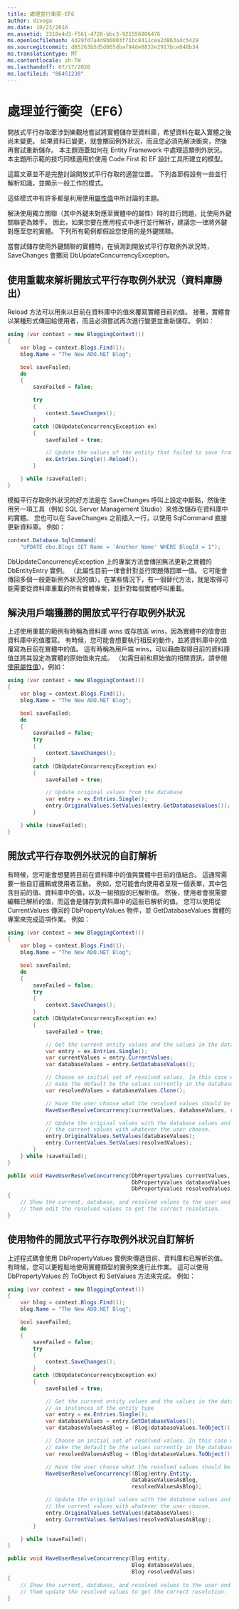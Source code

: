 ```yaml
---
title: 處理並行衝突-EF6
author: divega
ms.date: 10/23/2016
ms.assetid: 2318e4d3-f561-4720-bbc3-921556806476
ms.openlocfilehash: 4d29fd7a4d9b6003f71bc8411cea2d863a4c5429
ms.sourcegitcommit: d85263b5d5d665dbaf94de8832e2917bce048b34
ms.translationtype: MT
ms.contentlocale: zh-TW
ms.lasthandoff: 07/17/2020
ms.locfileid: "86451238"
---
```

# <a name="handling-concurrency-conflicts-ef6"></a>處理並行衝突（EF6）

開放式平行存取牽涉到樂觀地嘗試將實體儲存至資料庫，希望資料在載入實體之後尚未變更。 如果資料已變更，就會擲回例外狀況，而且您必須先解決衝突，然後再嘗試重新儲存。 本主題涵蓋如何在 Entity Framework 中處理這類例外狀況。 本主題所示範的技巧同樣適用於使用 Code First 和 EF 設計工具所建立的模型。  

這篇文章並不是完整討論開放式平行存取的適當位置。 下列各節假設有一些並行解析知識，並顯示一般工作的模式。  

這些模式中有許多都是利用使用[屬性值](~/ef6/saving/change-tracking/property-values.md)中所討論的主題。  

解決使用獨立關聯（其中外鍵未對應至實體中的屬性）時的並行問題，比使用外鍵關聯更為棘手。 因此，如果您要在應用程式中進行並行解析，建議您一律將外鍵對應至您的實體。 下列所有範例都假設您使用的是外鍵關聯。  

當嘗試儲存使用外鍵關聯的實體時，在偵測到開放式平行存取例外狀況時，SaveChanges 會擲回 DbUpdateConcurrencyException。  

## <a name="resolving-optimistic-concurrency-exceptions-with-reload-database-wins"></a>使用重載來解析開放式平行存取例外狀況（資料庫勝出）  

Reload 方法可以用來以目前在資料庫中的值來覆寫實體目前的值。 接著，實體會以某種形式傳回給使用者，而且必須嘗試再次進行變更並重新儲存。 例如：  

``` csharp
using (var context = new BloggingContext())
{
    var blog = context.Blogs.Find(1);
    blog.Name = "The New ADO.NET Blog";

    bool saveFailed;
    do
    {
        saveFailed = false;

        try
        {
            context.SaveChanges();
        }
        catch (DbUpdateConcurrencyException ex)
        {
            saveFailed = true;

            // Update the values of the entity that failed to save from the store
            ex.Entries.Single().Reload();
        }

    } while (saveFailed);
}
```  

模擬平行存取例外狀況的好方法是在 SaveChanges 呼叫上設定中斷點，然後使用另一項工具（例如 SQL Server Management Studio）來修改儲存在資料庫中的實體。 您也可以在 SaveChanges 之前插入一行，以使用 SqlCommand 直接更新資料庫。 例如：  

``` csharp
context.Database.SqlCommand(
    "UPDATE dbo.Blogs SET Name = 'Another Name' WHERE BlogId = 1");
```  

DbUpdateConcurrencyException 上的專案方法會傳回無法更新之實體的 DbEntityEntry 實例。 （此屬性目前一律會針對並行問題傳回單一值。 它可能會傳回多個一般更新例外狀況的值）。在某些情況下，有一個替代方法，就是取得可能需要從資料庫重載的所有實體專案，並針對每個實體呼叫重載。  

## <a name="resolving-optimistic-concurrency-exceptions-as-client-wins"></a>解決用戶端獲勝的開放式平行存取例外狀況  

上述使用重載的範例有時稱為資料庫 wins 或存放區 wins，因為實體中的值會由資料庫中的值覆寫。 有時候，您可能會想要執行相反的動作，並將資料庫中的值覆寫為目前在實體中的值。 這有時稱為用戶端 wins，可以藉由取得目前的資料庫值並將其設定為實體的原始值來完成。 （如需目前和原始值的相關資訊，請參閱[使用屬性值](~/ef6/saving/change-tracking/property-values.md)）。例如：  

``` csharp
using (var context = new BloggingContext())
{
    var blog = context.Blogs.Find(1);
    blog.Name = "The New ADO.NET Blog";

    bool saveFailed;
    do
    {
        saveFailed = false;
        try
        {
            context.SaveChanges();
        }
        catch (DbUpdateConcurrencyException ex)
        {
            saveFailed = true;

            // Update original values from the database
            var entry = ex.Entries.Single();
            entry.OriginalValues.SetValues(entry.GetDatabaseValues());
        }

    } while (saveFailed);
}
```  

## <a name="custom-resolution-of-optimistic-concurrency-exceptions"></a>開放式平行存取例外狀況的自訂解析  

有時候，您可能會想要將目前在資料庫中的值與實體中目前的值結合。 這通常需要一些自訂邏輯或使用者互動。 例如，您可能會向使用者呈現一個表單，其中包含目前的值、資料庫中的值，以及一組預設的已解析值。 然後，使用者會視需要編輯已解析的值，而這會是儲存到資料庫中的這些已解析的值。 您可以使用從 CurrentValues 傳回的 DbPropertyValues 物件，並 GetDatabaseValues 實體的專案來完成這項作業。 例如：  

``` csharp
using (var context = new BloggingContext())
{
    var blog = context.Blogs.Find(1);
    blog.Name = "The New ADO.NET Blog";

    bool saveFailed;
    do
    {
        saveFailed = false;
        try
        {
            context.SaveChanges();
        }
        catch (DbUpdateConcurrencyException ex)
        {
            saveFailed = true;

            // Get the current entity values and the values in the database
            var entry = ex.Entries.Single();
            var currentValues = entry.CurrentValues;
            var databaseValues = entry.GetDatabaseValues();

            // Choose an initial set of resolved values. In this case we
            // make the default be the values currently in the database.
            var resolvedValues = databaseValues.Clone();

            // Have the user choose what the resolved values should be
            HaveUserResolveConcurrency(currentValues, databaseValues, resolvedValues);

            // Update the original values with the database values and
            // the current values with whatever the user choose.
            entry.OriginalValues.SetValues(databaseValues);
            entry.CurrentValues.SetValues(resolvedValues);
        }
    } while (saveFailed);
}

public void HaveUserResolveConcurrency(DbPropertyValues currentValues,
                                       DbPropertyValues databaseValues,
                                       DbPropertyValues resolvedValues)
{
    // Show the current, database, and resolved values to the user and have
    // them edit the resolved values to get the correct resolution.
}
```  

## <a name="custom-resolution-of-optimistic-concurrency-exceptions-using-objects"></a>使用物件的開放式平行存取例外狀況自訂解析  

上述程式碼會使用 DbPropertyValues 實例來傳遞目前、資料庫和已解析的值。 有時候，您可以更輕鬆地使用實體類型的實例來進行此作業。 這可以使用 DbPropertyValues 的 ToObject 和 SetValues 方法來完成。 例如：  

``` csharp
using (var context = new BloggingContext())
{
    var blog = context.Blogs.Find(1);
    blog.Name = "The New ADO.NET Blog";

    bool saveFailed;
    do
    {
        saveFailed = false;
        try
        {
            context.SaveChanges();
        }
        catch (DbUpdateConcurrencyException ex)
        {
            saveFailed = true;

            // Get the current entity values and the values in the database
            // as instances of the entity type
            var entry = ex.Entries.Single();
            var databaseValues = entry.GetDatabaseValues();
            var databaseValuesAsBlog = (Blog)databaseValues.ToObject();

            // Choose an initial set of resolved values. In this case we
            // make the default be the values currently in the database.
            var resolvedValuesAsBlog = (Blog)databaseValues.ToObject();

            // Have the user choose what the resolved values should be
            HaveUserResolveConcurrency((Blog)entry.Entity,
                                       databaseValuesAsBlog,
                                       resolvedValuesAsBlog);

            // Update the original values with the database values and
            // the current values with whatever the user choose.
            entry.OriginalValues.SetValues(databaseValues);
            entry.CurrentValues.SetValues(resolvedValuesAsBlog);
        }

    } while (saveFailed);
}

public void HaveUserResolveConcurrency(Blog entity,
                                       Blog databaseValues,
                                       Blog resolvedValues)
{
    // Show the current, database, and resolved values to the user and have
    // them update the resolved values to get the correct resolution.
}
```  
